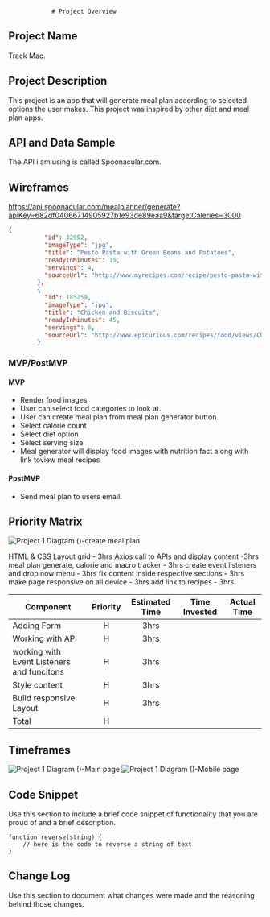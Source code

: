 				# Project Overview

## Project Name

Track Mac.

## Project Description

 This project is an app that will generate meal plan according to selected options the user makes. This project was inspired by other diet and meal plan apps.

## API and Data Sample
The API i am using is called Spoonacular.com.


## Wireframes
https://api.spoonacular.com/mealplanner/generate?apiKey=682df04066714905927b1e93de89eaa9&targetCaleries=3000

```json
{
          "id": 32952,
          "imageType": "jpg",
          "title": "Pesto Pasta with Green Beans and Potatoes",
          "readyInMinutes": 15,
          "servings": 4,
          "sourceUrl": "http://www.myrecipes.com/recipe/pesto-pasta-with-green-beans-potatoes-10000001150886/"
        },
        {
          "id": 185259,
          "imageType": "jpg",
          "title": "Chicken and Biscuits",
          "readyInMinutes": 45,
          "servings": 8,
          "sourceUrl": "http://www.epicurious.com/recipes/food/views/Chicken-and-Biscuits-51149130"
        }
```

### MVP/PostMVP
	 

#### MVP 
* Render food images
* User can select food categories to look at.
* User can create meal plan  from meal plan generator button.
* Select calorie count
* Select diet option
* Select serving size
* Meal generator will display food images with nutrition fact along with link toview meal recipes

#### PostMVP  
* Send meal plan to users email.

## Priority Matrix

![Project 1  Diagram ()-create meal plan](https://user-images.githubusercontent.com/89764557/131404962-f0f3de6c-82c8-4aaf-804b-d500e5374de9.jpg)


HTML & CSS Layout grid  - 3hrs
		Axios call to APIs and display content -3hrs
		meal plan generate, calorie and macro tracker - 3hrs
		create event listeners and drop now menu  -  3hrs
		fix content inside respective sections - 3hrs
		make page responsive on all device - 3hrs
		add link to recipes - 3hrs



| Component | Priority | Estimated Time | Time Invested | Actual Time |
| --- | :---: |  :---: | :---: | :---: |
| Adding Form | H | 3hrs|  | |
| Working with API | H | 3hrs| | |
| working with Event Listeners and funcitons | H | 3hrs | |
| Style content | H | 3hrs| | |
| Build responsive Layout | H | 3hrs | |
| Total | H | |  | |

## Timeframes

![Project 1  Diagram ()-Main page ](https://user-images.githubusercontent.com/89764557/131405043-e1142789-20fd-42b3-b10c-f3e74a315c50.jpg)
![Project 1  Diagram ()-Mobile page](https://user-images.githubusercontent.com/89764557/131405586-9264989f-2d7a-4a7d-8a57-f61ea15a9b32.jpg)

## Code Snippet

Use this section to include a brief code snippet of functionality that you are proud of and a brief description.  

```
function reverse(string) {
	// here is the code to reverse a string of text
}
```

## Change Log
 Use this section to document what changes were made and the reasoning behind those changes.  
		
		
